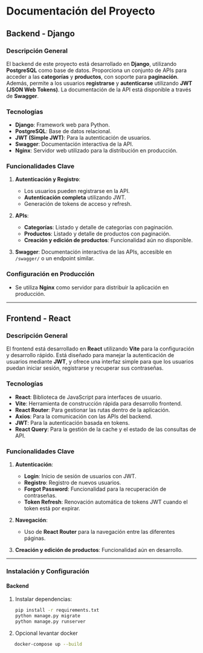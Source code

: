 # Documentación del Proyecto

## Backend - Django

### Descripción General

El backend de este proyecto está desarrollado en **Django**, utilizando **PostgreSQL** como base de datos. Proporciona un conjunto de APIs para acceder a las **categorías** y **productos**, con soporte para **paginación**. Además, permite a los usuarios **registrarse** y **autenticarse** utilizando **JWT (JSON Web Tokens)**. La documentación de la API está disponible a través de **Swagger**.

### Tecnologías

- **Django**: Framework web para Python.
- **PostgreSQL**: Base de datos relacional.
- **JWT (Simple JWT)**: Para la autenticación de usuarios.
- **Swagger**: Documentación interactiva de la API.
- **Nginx**: Servidor web utilizado para la distribución en producción.

### Funcionalidades Clave

1. **Autenticación y Registro**:

   - Los usuarios pueden registrarse en la API.
   - **Autenticación completa** utilizando JWT.
   - Generación de tokens de acceso y refresh.

2. **APIs**:

   - **Categorías**: Listado y detalle de categorías con paginación.
   - **Productos**: Listado y detalle de productos con paginación.
   - **Creación y edición de productos**: Funcionalidad aún no disponible.

3. **Swagger**: Documentación interactiva de las APIs, accesible en `/swagger/` o un endpoint similar.

### Configuración en Producción

- Se utiliza **Nginx** como servidor para distribuir la aplicación en producción.

---

## Frontend - React

### Descripción General

El frontend está desarrollado en **React** utilizando **Vite** para la configuración y desarrollo rápido. Está diseñado para manejar la autenticación de usuarios mediante **JWT**, y ofrece una interfaz simple para que los usuarios puedan iniciar sesión, registrarse y recuperar sus contraseñas.

### Tecnologías

- **React**: Biblioteca de JavaScript para interfaces de usuario.
- **Vite**: Herramienta de construcción rápida para desarrollo frontend.
- **React Router**: Para gestionar las rutas dentro de la aplicación.
- **Axios**: Para la comunicación con las APIs del backend.
- **JWT**: Para la autenticación basada en tokens.
- **React Query**: Para la gestión de la cache y el estado de las consultas de API.

### Funcionalidades Clave

1. **Autenticación**:

   - **Login**: Inicio de sesión de usuarios con JWT.
   - **Registro**: Registro de nuevos usuarios.
   - **Forgot Password**: Funcionalidad para la recuperación de contraseñas.
   - **Token Refresh**: Renovación automática de tokens JWT cuando el token está por expirar.

2. **Navegación**:

   - Uso de **React Router** para la navegación entre las diferentes páginas.

3. **Creación y edición de productos**: Funcionalidad aún en desarrollo.

---

### Instalación y Configuración

#### Backend

1. Instalar dependencias:

   ```bash
   pip install -r requirements.txt
   python manage.py migrate
   python manage.py runserver
   ```

2. Opcional levantar docker

```bash
   docker-compose up --build
```
